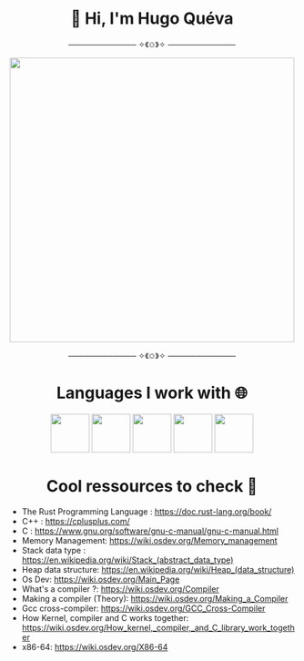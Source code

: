 <div id="header" align="center">
  <h1>👋 Hi, I'm Hugo Quéva</h1>
</div>

<div id="header" align="center">
  <p>──────────── ✧《✩》✧ ────────────</p>
</div>

<div id="header" align="center">
  <img src="https://media1.giphy.com/media/v1.Y2lkPTc5MGI3NjExZXoyeGJ5cWMzazNwODc1N29wNHByYThyd2x2NHhvaHo1bGFpMDBkZyZlcD12MV9pbnRlcm5hbF9naWZfYnlfaWQmY3Q9Zw/yYSSBtDgbbRzq/giphy.gif" width="500"/>
</div>

<div id="header" align="center">
  <p>──────────── ✧《✩》✧ ────────────</p>
</div>


<div id="header" align="center">
  <h1>Languages I work with 🌐</h1>
</div>

<!-- 
C: https://www.gnu.org/software/gnu-c-manual/gnu-c-manual.html
C++: https://cplusplus.com/
Rust: https://www.rust-lang.org/fr
JavaScript: https://developer.mozilla.org/en-US/docs/Learn/JavaScript
Typescript: https://www.typescriptlang.org/

-->

<div class="flex" align="center">
  <img src="https://cdn.jsdelivr.net/gh/devicons/devicon@latest/icons/c/c-original.svg" width="68" />
  <img src="https://cdn.jsdelivr.net/gh/devicons/devicon@latest/icons/cplusplus/cplusplus-original.svg" width="68" />
  <img src="https://cdn.jsdelivr.net/gh/devicons/devicon@latest/icons/rust/rust-original.svg" width="68" />
  <img src="https://cdn.jsdelivr.net/gh/devicons/devicon@latest/icons/javascript/javascript-original.svg" width="68" />
  <img src="https://cdn.jsdelivr.net/gh/devicons/devicon@latest/icons/typescript/typescript-original.svg" width="68" />
</div>

<div id="header" align="center">
  <h1>Cool ressources to check 📖</h1>
</div>

* The Rust Programming Language : https://doc.rust-lang.org/book/
* C++ : https://cplusplus.com/
* C : https://www.gnu.org/software/gnu-c-manual/gnu-c-manual.html
* Memory Management: https://wiki.osdev.org/Memory_management
* Stack data type : https://en.wikipedia.org/wiki/Stack_(abstract_data_type)
* Heap data structure: https://en.wikipedia.org/wiki/Heap_(data_structure)
* Os Dev: https://wiki.osdev.org/Main_Page
* What's a compiler ?: https://wiki.osdev.org/Compiler
* Making a compiler (Theory): https://wiki.osdev.org/Making_a_Compiler
* Gcc cross-compiler: https://wiki.osdev.org/GCC_Cross-Compiler
* How Kernel, compiler and C works together: https://wiki.osdev.org/How_kernel,_compiler,_and_C_library_work_together
* x86-64: https://wiki.osdev.org/X86-64

